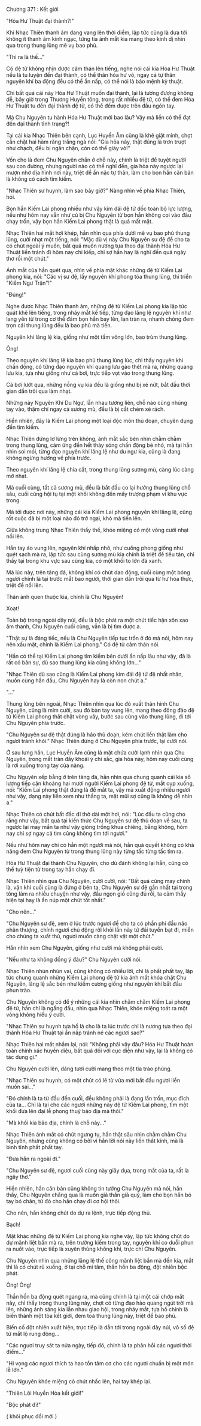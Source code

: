 




Chương 371 : Kết giới


"Hóa Hư Thuật đại thành?!"

Khi Nhạc Thiên thanh âm đang vang lên thời điểm, lập tức cũng là đưa tới không ít thanh âm kinh ngạc, từng tia ánh mắt kia mang theo kinh dị nhìn qua trong thung lũng mê vụ bao phủ.

"Thì ra là thế..."

Có đệ tử không nhịn được cảm thán lên tiếng, nghe nói cái kia Hóa Hư Thuật nếu là tu luyện đến đại thành, có thể thân hóa hư vô, ngay cả tự thân nguyên khí ba động đều có thể ẩn nấp, có thể nói là bảo mệnh kỳ thuật.

Chỉ bất quá cái này Hóa Hư Thuật muốn đại thành, lại là tương đương không dễ, bây giờ trong Thương Huyền tông, trong rất nhiều đệ tử, có thể đem Hóa Hư Thuật tu đến đại thành đệ tử, có thể đếm được trên đầu ngón tay.

Mà Chu Nguyên tu hành Hóa Hư Thuật mới bao lâu? Vậy mà liền có thể đạt đến đại thành tình trạng?!

Tại cái kia Nhạc Thiên bên cạnh, Lục Huyền Âm cũng là khẽ giật mình, chợt cắn chặt hai hàm răng trắng ngà nói: "Gia hỏa này, thật đúng là trơn trượt như chạch, đều bị ngăn chặn, còn có thể giày vò!"

Vốn cho là đem Chu Nguyên chắn ở chỗ này, chính là triệt để tuyệt người sau con đường, nhưng người nào có thể nghĩ đến, gia hỏa này ngược lại mượn nhờ địa hình nơi này, triệt để ẩn nặc tự thân, làm cho bọn hắn căn bản là không có cách tìm kiếm.

"Nhạc Thiên sư huynh, làm sao bây giờ?" Nàng nhìn về phía Nhạc Thiên, hỏi.

Bọn hắn Kiếm Lai phong nhiều như vậy kim đái đệ tử dốc toàn bộ lực lượng, nếu như hôm nay vẫn như cũ bị Chu Nguyên từ bọn hắn không coi vào đâu chạy trốn, vậy bọn hắn Kiếm Lai phong thật là quá mất mặt.

Nhạc Thiên hai mắt hơi khép, hắn nhìn qua phía dưới mê vụ bao phủ thung lũng, cười nhạt một tiếng, nói: "Mặc dù vị này Chu Nguyên sư đệ để cho ta có chút ngoài ý muốn, bất quá muốn nương tựa theo đại thành Hóa Hư Thuật liền tránh đi hôm nay chi kiếp, chỉ sợ hắn hay là nghĩ đến quá ngây thơ rồi một chút."

Ánh mắt của hắn quét qua, nhìn về phía mặt khác những đệ tử Kiếm Lai phong kia, nói: "Các vị sư đệ, lấy nguyên khí phong tỏa thung lũng, thi triển "Kiếm Ngư Trận"!"

"Đúng!"

Nghe được Nhạc Thiên thanh âm, những đệ tử Kiếm Lai phong kia lập tức quát khẽ lên tiếng, trong nháy mắt kế tiếp, từng đạo lăng lệ nguyên khí như lang yên từ trong cơ thể đám bọn hắn bay lên, lan tràn ra, nhanh chóng đem trọn cái thung lũng đều là bao phủ mà tiến.

Nguyên khí lăng lệ kia, giống như một tấm võng lớn, bao trùm thung lũng.

Ông!

Theo nguyên khí lăng lệ kia bao phủ thung lũng lúc, chỉ thấy nguyên khí chấn động, có từng đạo nguyên khí quang lưu gào thét mà ra, những quang lưu kia, tựa như giống như cá bơi, trực tiếp vọt vào trong thung lũng.

Cá bơi lướt qua, những nồng vụ kia đều là giống như bị xé nứt, bắt đầu thời gian dần trôi qua làm nhạt.

Những này Nguyên Khí Du Ngư, lẫn nhau tương liên, chỗ nào cũng nhúng tay vào, thậm chí ngay cả sương mù, đều là bị cắt chém xé rách.

Hiển nhiên, đây là Kiếm Lai phong một loại độc môn thủ đoạn, chuyên dụng đến tìm kiếm.

Nhạc Thiên đứng lơ lửng trên không, ánh mắt sắc bén nhìn chằm chằm trong thung lũng, cảm ứng đến hết thảy sóng chấn động bé nhỏ, mà tại hắn nhìn soi mói, từng đạo nguyên khí lăng lệ như du ngư kia, cũng là đang không ngừng hướng về phía trước.

Theo nguyên khí lăng lệ chia cắt, trong thung lũng sương mù, càng lúc càng mờ nhạt.

Mà cuối cùng, tất cả sương mù, đều là bắt đầu co lại hướng thung lũng chỗ sâu, cuối cùng hội tụ tại một khối không đến mấy trượng phạm vi khu vực trong.

Mà tới được nơi này, những cái kia Kiếm Lai phong nguyên khí lăng lệ, cũng rốt cuộc đã bị một loại nào đó trở ngại, khó mà tiến lên.

Giữa không trung Nhạc Thiên thấy thế, khóe miệng có một vòng cười nhạt nổi lên.

Hắn tay áo vung lên, nguyên khí nhấp nhô, như cuồng phong giống như quét sạch mà ra, lập tức sau cùng sương mù kia chính là triệt để tiêu tán, chỉ thấy tại trong khu vực sau cùng kia, có một khối to lớn đá xanh.

Mà lúc này, trên tảng đá, không khí có chút dao động, cuối cùng một bóng người chính là tại trước mắt bao người, thời gian dần trôi qua từ hư hóa thực, triệt để nổi lên.

Thân ảnh quen thuộc kia, chính là Chu Nguyên!

Xoạt!

Toàn bộ trong ngoài dãy núi, đều là bộc phát ra một chút tiếc hận xôn xao âm thanh, Chu Nguyên cuối cùng, vẫn là bị tìm được a.

"Thật sự là đáng tiếc, nếu là Chu Nguyên tiếp tục trốn ở đó mà nói, hôm nay nên xấu mặt, chính là Kiếm Lai phong." Có đệ tử cảm thán nói.

"Hắn có thể tại Kiếm Lai phong tìm kiếm bên dưới ẩn nấp lâu như vậy, đã là rất có bản sự, dù sao thung lũng kia cũng không lớn..."

"Nhạc Thiên dù sao cũng là Kiếm Lai phong kim đái đệ tử đệ nhất nhân, muốn cùng hắn đấu, Chu Nguyên hay là còn non chút a."

"..."

Thung lũng bên ngoài, Nhạc Thiên nhìn qua lúc đó xuất thân hình Chu Nguyên, cũng là mỉm cười, sau đó bàn tay vung lên, mang theo đông đảo đệ tử Kiếm Lai phong thắt chặt vòng vây, bước sau cùng vào thung lũng, đi tới Chu Nguyên phía trước.

"Chu Nguyên sư đệ thật đúng là hảo thủ đoạn, kém chút liền thật làm cho ngươi tránh khỏi." Nhạc Thiên đứng ở Chu Nguyên phía trước, lại cười nói.

Ở sau lưng hắn, Lục Huyền Âm cũng là mặt chứa cười lạnh nhìn qua Chu Nguyên, trong mắt tràn đầy khoái ý chi sắc, gia hỏa này, hôm nay cuối cùng là rơi xuống trong tay của nàng.

Chu Nguyên xếp bằng ở trên tảng đá, hắn nhìn qua chung quanh cái kia số lượng tiếp cận khoảng hai mươi người Kiếm Lai phong đệ tử, mắt cụp xuống, nói: "Kiếm Lai phong thật đúng là để mắt ta, vậy mà xuất động nhiều người như vậy, dạng này liền xem như thắng ta, mặt mũi sợ cũng là không dễ nhìn a."

Nhạc Thiên có chút bất đắc dĩ thở dài một hơi, nói: "Lúc đầu ta cũng cho rằng như vậy, bất quá tại kiến thức Chu Nguyên sư đệ thủ đoạn về sau, ta ngược lại may mắn ta như vậy gióng trống khua chiêng, bằng không, hôm nay chỉ sợ ngay cả tìm cũng không tìm tới ngươi."

Nếu như hôm nay chỉ có hắn một người mà nói, hắn quả quyết không có khả năng đem Chu Nguyên từ trong thung lũng này từng tấc từng tấc tìm ra.

Hóa Hư Thuật đại thành Chu Nguyên, cho dù đánh không lại hắn, cũng có thể tuỳ tiện từ trong tay hắn chạy đi.

Nhạc Thiên nhìn qua Chu Nguyên, cười cười, nói: "Bất quá cũng may chính là, vận khí cuối cùng là đứng ở bên ta, Chu Nguyên sư đệ gần nhất tại trong tông làm ra nhiều chuyện như vậy, đầu ngọn gió cũng đủ rồi, ta cảm thấy hiện tại hay là ẩn núp một chút tốt nhất."

"Cho nên..."

"Chu Nguyên sư đệ, xem ở lúc trước ngươi để cho ta có phần phí đầu não phân thượng, chính ngươi chủ động rời khỏi lần này tử đái tuyển bạt đi, miễn cho chúng ta xuất thủ, ngươi muốn càng chật vật một chút."

Hắn nhìn xem Chu Nguyên, giống như cười mà không phải cười.

"Nếu như ta không đồng ý đâu?" Chu Nguyên cười nói.

Nhạc Thiên nhún nhún vai, cũng không có nhiều lời, chỉ là phất phất tay, lập tức chung quanh những Kiếm Lai phong đệ tử kia ánh mắt khóa chặt Chu Nguyên, lăng lệ sắc bén như kiếm cương giống như nguyên khí bắt đầu phun trào.

Chu Nguyên không có để ý những cái kia nhìn chằm chằm Kiếm Lai phong đệ tử, hắn chỉ là ngẩng đầu, nhìn qua Nhạc Thiên, khóe miệng toát ra một vòng không hiểu ý cười.

"Nhạc Thiên sư huynh tựa hồ là cho là ta lúc trước chỉ là nương tựa theo đại thành Hóa Hư Thuật tại ẩn nấp tránh né các ngươi sao?"

Nhạc Thiên hai mắt nhắm lại, nói: "Không phải vậy đâu? Hóa Hư Thuật hoàn toàn chính xác huyền diệu, bất quá đối với cục diện như vậy, lại là không có tác dụng gì."

Chu Nguyên cười lên, dáng tươi cười mang theo một tia trào phúng.

"Nhạc Thiên sư huynh, có một chút có lẽ từ vừa mới bắt đầu ngươi liền muốn sai..."

"Đó chính là ta từ đầu đến cuối, đều không phải là đang lẩn trốn, mục đích của ta... Chỉ là tại cho các ngươi những này đệ tử Kiếm Lai phong, tìm một khối đưa lên đại lễ phong thuỷ bảo địa mà thôi."

"Mà khối kia bảo địa, chính là chỗ này..."

Nhạc Thiên ánh mắt có chút ngưng tụ, hắn thật sâu nhìn chằm chằm Chu Nguyên, nhưng cũng không có bởi vì hắn lời nói này liền thất kinh, mà là bình tĩnh phất phất tay.

"Đưa hắn ra ngoài đi."

"Chu Nguyên sư đệ, ngươi cuối cùng này giãy dụa, trong mắt của ta, rất là ngây thơ."

Hiển nhiên, hắn căn bản cũng không tin tưởng Chu Nguyên mà nói, hắn thấy, Chu Nguyên chẳng qua là muốn giả thần giả quỷ, làm cho bọn hắn bó tay bó chân, từ đó cho hắn chạy đi cơ hội thôi.

Cho nên, hắn không chút do dự ra lệnh, trực tiếp động thủ.

Bạch!

Mặt khác những đệ tử Kiếm Lai phong kia nghe vậy, lập tức không chút do dự mãnh liệt bắn mà ra, trên trường kiếm trong tay, nguyên khí co duỗi phun ra nuốt vào, trực tiếp là xuyên thủng không khí, trực chỉ Chu Nguyên.

Chu Nguyên nhìn qua những lăng lệ thế công mãnh liệt bắn mà đến kia, mắt thì là có chút rủ xuống, ở tại chỗ mi tâm, thần hồn ba động, đột nhiên bộc phát.

Ông! Ông!

Thần hồn ba động quét ngang ra, mà cũng chính là tại một cái chớp mắt này, chỉ thấy trong thung lũng này, chợt có từng đạo hào quang ngút trời mà lên, những ánh sáng kia lẫn nhau giao hội, trong nháy mắt, tựa hồ chính là biến thành một tòa kết giới, đem toà thung lũng này, triệt để bao phủ.

Biến cố đột nhiên xuất hiện, trực tiếp là dẫn tới trong ngoài dãy núi, vô số đệ tử mắt lộ rung động...

"Các ngươi truy sát ta nửa ngày, tiếp đó, chính là ta phản hồi các ngươi thời điểm..."

"Hi vọng các ngươi thích ta hao tổn tâm cơ cho các ngươi chuẩn bị một món lễ lớn."

Chu Nguyên khóe miệng có chút nhấc lên, hai tay khép lại.

"Thiên Lôi Huyền Hỏa kết giới!"

"Bộc phát đi!"

( khôi phục đổi mới.)




